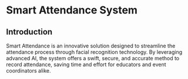# Smart Attendance System

## Introduction
Smart Attendance is an innovative solution designed to streamline the attendance process through facial recognition technology. By leveraging advanced AI, the system offers a swift, secure, and accurate method to record attendance, saving time and effort for educators and event coordinators alike.
